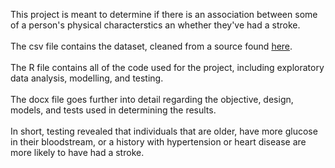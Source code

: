 This project is meant to determine if there is an association between some of a person's physical characterstics an whether they've had a stroke. <br>
<br>
The csv file contains the dataset, cleaned from a source found [here](https://www.kaggle.com/datasets/fedesoriano/stroke-prediction-dataset/data). <br>
<br>
The R file contains all of the code used for the project, including exploratory data analysis, modelling, and testing. <br>
<br>
The docx file goes further into detail regarding the objective, design, models, and tests used in determining the results. <br>
<br>
In short, testing revealed that individuals that are older, have more glucose in their bloodstream, or a history with hypertension or heart disease are more likely to have had a stroke.
